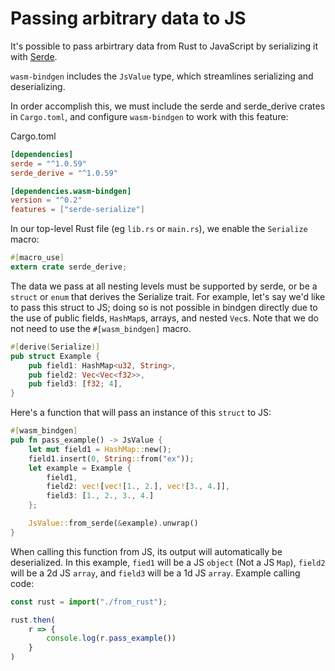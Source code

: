 # Passing arbitrary data to JS

It's possible to pass arbirtrary data from Rust to JavaScript by serializing it
with [Serde](https://github.com/serde-rs/serde).

`wasm-bindgen` includes the `JsValue` type, which streamlines serializing and deserializing.

In order accomplish this, we must include the serde and serde_derive
crates in `Cargo.toml`, and configure `wasm-bindgen` to work with this feature:

Cargo.toml
```toml
[dependencies]
serde = "^1.0.59"
serde_derive = "^1.0.59"

[dependencies.wasm-bindgen]
version = "^0.2"
features = ["serde-serialize"]
```

In our top-level Rust file (eg `lib.rs` or `main.rs`), we enable the `Serialize`
macro:
```rust
#[macro_use]
extern crate serde_derive;
```

The data we pass at all nesting levels must be supported by serde, or be a `struct` or `enum` that
derives the Serialize trait. For example, let's say we'd like to pass this
struct to JS; doing so is not possible in bindgen directly due to the use
of public fields, `HashMap`s, arrays, and nested `Vec`s. Note that we do not
need to use the `#[wasm_bindgen]` macro.

```rust
#[derive(Serialize)]
pub struct Example {
    pub field1: HashMap<u32, String>,
    pub field2: Vec<Vec<f32>>,
    pub field3: [f32; 4],
}
```

Here's a function that will pass an instance of this `struct` to JS:
```rust
#[wasm_bindgen]
pub fn pass_example() -> JsValue {
    let mut field1 = HashMap::new();
    field1.insert(0, String::from("ex"));
    let example = Example {
        field1,
        field2: vec![vec![1., 2.], vec![3., 4.]],
        field3: [1., 2., 3., 4.]
    };

    JsValue::from_serde(&example).unwrap()
}
```

When calling this function from JS, its output will automatically be deserialized.
In this example, `fied1` will be a JS `object` (Not a JS `Map`), `field2` will be a
2d JS `array`, and `field3` will be a 1d JS `array`. Example calling code:

```typescript
const rust = import("./from_rust");

rust.then(
    r => {
        console.log(r.pass_example())
    }
)
```
